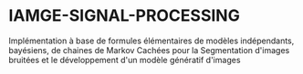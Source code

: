 # IAMGE-SIGNAL-PROCESSING
Implémentation à base de formules élémentaires de modèles indépendants, bayésiens, de chaines de Markov Cachées pour la Segmentation d'images bruitées et le développement d'un modèle génératif d'images 

